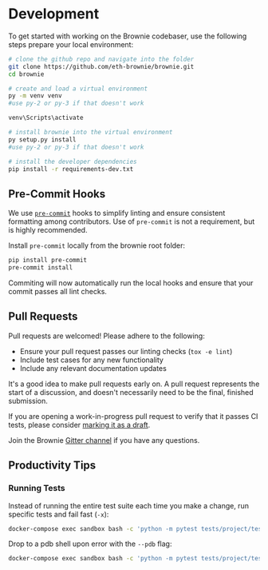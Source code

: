 # Development

To get started with working on the Brownie codebaser, use the following steps prepare your local environment:

```bash
# clone the github repo and navigate into the folder
git clone https://github.com/eth-brownie/brownie.git
cd brownie

# create and load a virtual environment
py -m venv venv
#use py-2 or py-3 if that doesn't work

venv\Scripts\activate

# install brownie into the virtual environment
py setup.py install
#use py-2 or py-3 if that doesn't work

# install the developer dependencies
pip install -r requirements-dev.txt
```

## Pre-Commit Hooks

We use [`pre-commit`](https://pre-commit.com/) hooks to simplify linting and ensure consistent formatting among contributors. Use of `pre-commit` is not a requirement, but is highly recommended.

Install `pre-commit` locally from the brownie root folder:

```bash
pip install pre-commit
pre-commit install
```

Commiting will now automatically run the local hooks and ensure that your commit passes all lint checks.

## Pull Requests

Pull requests are welcomed! Please adhere to the following:

- Ensure your pull request passes our linting checks (`tox -e lint`)
- Include test cases for any new functionality
- Include any relevant documentation updates

It's a good idea to make pull requests early on. A pull request represents the start of a discussion, and doesn't necessarily need to be the final, finished submission.

If you are opening a work-in-progress pull request to verify that it passes CI tests, please consider [marking it as a draft](https://help.github.com/en/github/collaborating-with-issues-and-pull-requests/about-pull-requests#draft-pull-requests).

Join the Brownie [Gitter channel](https://gitter.im/eth-brownie/community) if you have any questions.

## Productivity Tips

### Running Tests

Instead of running the entire test suite each time you make a change, run specific tests and fail fast (`-x`):

```bash
docker-compose exec sandbox bash -c 'python -m pytest tests/project/test_brownie_config.py::TestFooBar -x'
```

Drop to a pdb shell upon error with the `--pdb` flag:

```sh
docker-compose exec sandbox bash -c 'python -m pytest tests/project/test_brownie_config.py -x --pdb'
```
